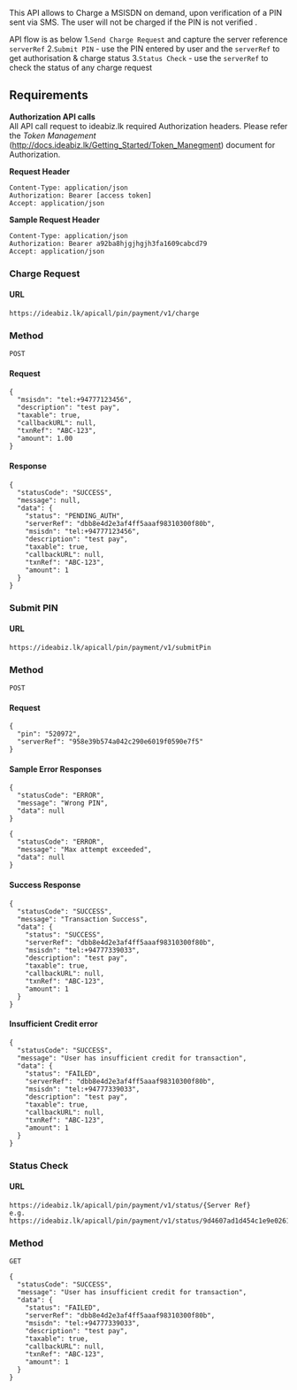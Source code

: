 
This API allows to Charge a MSISDN on demand, upon verification of a PIN sent via SMS. The user will not be charged if the PIN is not verified .

API flow is as below
1.`Send Charge Request`  and capture the server reference `serverRef` 
2.`Submit PIN` - use the PIN entered by user and the `serverRef` to get authorisation & charge status
3.`Status Check` - use the `serverRef` to check the status of any charge request 

## Requirements


**Authorization API calls** </br>
All API call request to ideabiz.lk required Authorization headers. Please refer the *Token Management* (http://docs.ideabiz.lk/Getting_Started/Token_Manegment) document for Authorization.

**Request Header**
```
Content-Type: application/json 
Authorization: Bearer [access token] 
Accept: application/json
```
 
**Sample Request Header**
```
Content-Type: application/json 
Authorization: Bearer a92ba8hjgjhgjh3fa1609cabcd79
Accept: application/json
```


### Charge Request
#### URL
```
https://ideabiz.lk/apicall/pin/payment/v1/charge
```
### Method
```
POST
```


#### Request
```
{
  "msisdn": "tel:+94777123456",
  "description": "test pay",
  "taxable": true,
  "callbackURL": null,
  "txnRef": "ABC-123",
  "amount": 1.00
}
```


#### Response
```
{
  "statusCode": "SUCCESS",
  "message": null,
  "data": {
    "status": "PENDING_AUTH",
    "serverRef": "dbb8e4d2e3af4ff5aaaf98310300f80b",
    "msisdn": "tel:+94777123456",
    "description": "test pay",
    "taxable": true,
    "callbackURL": null,
    "txnRef": "ABC-123",
    "amount": 1
  }
}
```

### Submit PIN
#### URL
```
https://ideabiz.lk/apicall/pin/payment/v1/submitPin
```
### Method
```
POST
```

#### Request
```
{
  "pin": "520972",
  "serverRef": "958e39b574a042c290e6019f0590e7f5"
}
```
#### Sample Error Responses
```
{
  "statusCode": "ERROR",
  "message": "Wrong PIN",
  "data": null
}
```
```
{
  "statusCode": "ERROR",
  "message": "Max attempt exceeded",
  "data": null
}
```

#### Success Response

```
{
  "statusCode": "SUCCESS",
  "message": "Transaction Success",
  "data": {
    "status": "SUCCESS",
    "serverRef": "dbb8e4d2e3af4ff5aaaf98310300f80b",
    "msisdn": "tel:+94777339033",
    "description": "test pay",
    "taxable": true,
    "callbackURL": null,
    "txnRef": "ABC-123",
    "amount": 1
  }
}
```

#### Insufficient Credit error
```
{
  "statusCode": "SUCCESS",
  "message": "User has insufficient credit for transaction",
  "data": {
    "status": "FAILED",
    "serverRef": "dbb8e4d2e3af4ff5aaaf98310300f80b",
    "msisdn": "tel:+94777339033",
    "description": "test pay",
    "taxable": true,
    "callbackURL": null,
    "txnRef": "ABC-123",
    "amount": 1
  }
}
```

### Status Check
#### URL
```
https://ideabiz.lk/apicall/pin/payment/v1/status/{Server Ref}
e.g.
https://ideabiz.lk/apicall/pin/payment/v1/status/9d4607ad1d454c1e9e0261cdcaaaecab
```
### Method
```
GET
```

```
{
  "statusCode": "SUCCESS",
  "message": "User has insufficient credit for transaction",
  "data": {
    "status": "FAILED",
    "serverRef": "dbb8e4d2e3af4ff5aaaf98310300f80b",
    "msisdn": "tel:+94777339033",
    "description": "test pay",
    "taxable": true,
    "callbackURL": null,
    "txnRef": "ABC-123",
    "amount": 1
  }
}
```


